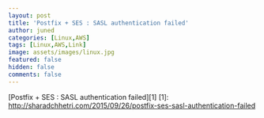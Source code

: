 ```yaml
---
layout: post
title: 'Postfix + SES : SASL authentication failed'
author: juned
categories: [Linux,AWS]
tags: [Linux,AWS,Link]
image: assets/images/linux.jpg
featured: false
hidden: false
comments: false
---
```

[Postfix + SES : SASL authentication failed][1]
[1]: http://sharadchhetri.com/2015/09/26/postfix-ses-sasl-authentication-failed
